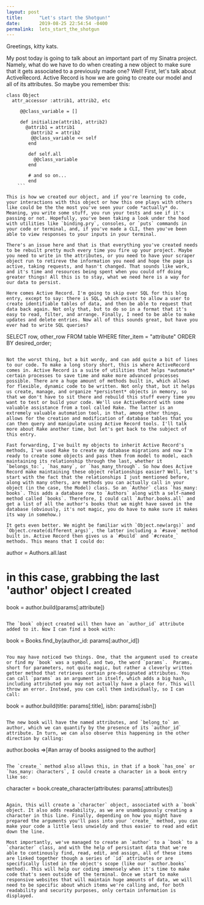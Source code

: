 ```yaml
---
layout: post
title:      "Let's start the Shotgun!"
date:       2019-08-25 22:54:54 -0400
permalink:  lets_start_the_shotgun
---
```



Greetings, kitty kats. 

My post today is going to talk about an important part of my Sinatra project. Namely, what do we have to do when creating a new object to make sure that it gets associated to a previously made one?
Well!
First, let's talk about ActiveRecord. Active Record is how we are going to create our model and all of its attributes. So maybe you remember this:

```
class Object
  attr_accessor :attrib1, attrib2, etc
	
	 @@class_variable = []
	 
	 def initialize(attrib1, attrib2)
	   @attrib1 = attrib1
		 @attrib2 = attrib2
		 @@class_variable << self
		end
		
		def self.all
		  @@class_variable
		end
		
		# and so on...
		end
	```
		
This is how we created our object, and if you're learning to code, your interactions with this object or how this one plays with others like could be the the most you've seen your code *actually* do. Meaning, you write some stuff, you run your tests and see if it's passing or not. Hopefully, you've been taking a look under the hood with utilities like `binding.pry`, consoles, or `puts` commands in your code or terminal, and, if you've made a CLI, then you've been able to view responses to your inputs in your terminal. 

There's an issue here and that is that everything you've created needs to be rebuilt pretty much every time you fire up your project. Maybe you need to write in the attributes, or you need to have your scraper object run to retireve the information you need and hope the page is active, taking requests, and hasn't changed. That sounds like work, and it's time and resources being spent when you could off doing greater things! All this is to stay, what we need here is a way for our data to persist.

Here comes Active Record. I'm going to skip over SQL for this blog entry, except to say: there is SQL, which exists to allow a user to create identifiable tables of data, and then be able to request that data back again. Not only that, but to do so in a format that it's easy to read, filter, and arrange. Finally, I need to be able to make updates and delete entries. Now all of this sounds great, but have you ever had to write SQL queries?

```
SELECT row, other_row 
FROM table
WHERE filter_item = "attribute" 
ORDER BY desired_order;
```
		 
Not the worst thing, but a bit wordy, and can add quite a bit of lines to our code. To make a long story short, this is where ActiveRecord comes in. Active Record is a suite of utilities that helps *automate* certain processes to save time and make more advanced processes possible. There are a huge amount of methods built in, which allows for flexible, dynamic code to be written. Not only that, but it helps us create, manage, and organize *persistent* objects in memory, so that we don't have to sit there and rebuild this stuff every time you want to test or build your code. We'll use ActiveRecord with some valuable assistance from a tool called Rake. The latter is an extremely valuable automation tool, in that, among other things, allows for the creation and modification of database tables that you can then query and manipulate using Active Record tools. I'll talk more about Rake another time, but let's get back to the subject of this entry.

Fast forwarding, I've built my objects to inherit Active Record's methods, I've used Rake to create my database migrations and now I'm ready to create some objects and pass them from model to model, each maintaining its relationship through the last, whether it `belongs_to:`, `has_many`, or `has_many_through`. So how does Active Record make maintaining these object relationships easier? Well, let's start with the fact that the relationships I just mentioned before, along with many others, are methods you can actually call in your object (in the case, the Model) class. So an `Author` class `has_many: books`. This adds a database row to `Authors` along with a self-named method called `books`. Therefore, I could call `Author.books.all` and get a list of all the author's books that we might have saved in the database (obviously, it's not magic, you do have to make sure it makes its way in somehow.)

It gets even better. We might be familiar with `Object.new(args)` and `Object.create(different_args)`, the latter including a `#save` method built in. Active Record then gives us a `#build` and `#create_` methods. This means that I could do:

```
author = Authors.all.last 
# in this case, grabbing the last 'author' object I created
book = author.build(params[:attribute])
```

The `book` object created will then have an `author_id` attribute added to it. Now I can find a book with:

```
book = Books.find_by(author_id: params[:author_id])
```

You may have noticed two things. One, that the argument used to create or find my `book` was a symbol, and two, the word `params`.  Params, short for parameters, not quite magic, but rather a cleverly written getter method that retrieves certain pre-designated attributes. You can call `params` as an argument in itself, which adds a big hash, including attributed you may not actually have a place for. This will throw an error. Instead, you can call them individually, so I can call:

```
book = author.build(title: params[:title], isbn: params[:isbn])
```

The new book will have the named attributes, and `belong_to` an author, which we can quantify by the presence of its `author_id` attribute. In turn, we can also observe this happening in the other direction by calling:
```
author.books
=>[#an array of books assigned to the author]
```

The `create_` method also allows this, in that if a book `has_one` or `has_many: characters`, I could create a character in a book entry like so:

```
character = book.create_character(attributes: params[:attributes])
```

Again, this will create a `character` object, associated with a `book` object. It also adds readability, as we are unambiguously creating a character in this line. Finally, depending on how you might have prepared the arguments you'll pass into your `create_` method, you can make your code a little less unwieldy and thus easier to read and edit down the line. 

Most importantly, we've managed to create an `author` to a `book` to a `character` class, and with the help of persistant data that we're able to continously find, read, edit, and assign, all of these items are linked together though a series of `id` attributes or are specifically listed in the object's scope (like our `author.books` method). This will help our coding immensely when it's time to make code that's seen outside of the terminal. Once we start to make responsive websites that will maintain huge amounts of data, we will need to be specific about which items we're calling and, for both readability and security purposes, only certain information is displayed. 
